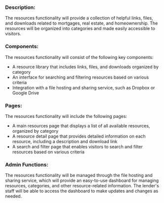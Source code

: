 

### Description:
The resources functionality will provide a collection of helpful links, files, and downloads related to mortgages, real estate, and homeownership. The resources will be organized into categories and made easily accessible to visitors.

### Components:
The resources functionality will consist of the following key components:
- A resource library that includes links, files, and downloads organized by category
- An interface for searching and filtering resources based on various criteria
- Integration with a file hosting and sharing service, such as Dropbox or Google Drive

### Pages:
The resources functionality will include the following pages:
- A main resources page that displays a list of all available resources, organized by category
- A resource detail page that provides detailed information on each resource, including a description and download link
- A search and filter page that enables visitors to search and filter resources based on various criteria

### Admin Functions:
The resources functionality will be managed through the file hosting and sharing service, which will provide an easy-to-use dashboard for managing resources, categories, and other resource-related information. The lender's staff will be able to access the dashboard to make updates and changes as needed.